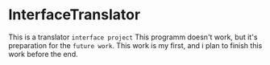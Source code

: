 # InterfaceTranslator
This is a translator `interface project`
This programm doesn't work, but it's preparation for the `future work`. This work is my first, and i plan to finish this work before the end.
